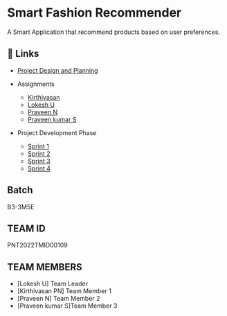 # Smart Fashion Recommender

A Smart Application that recommend products based on user preferences.

## 🔗 Links

- [Project Design and Planning](https://github.com/IBM-EPBL/IBM-Project-15386-1659598110/tree/main/Project%20Design%20%26%20Planning)

- Assignments
   - [Kirthivasan](https://github.com/IBM-EPBL/IBM-Project-15386-1659598110/tree/main/Assignments/Kirthivasan%20PN)
   - [Lokesh U](https://github.com/IBM-EPBL/IBM-Project-15386-1659598110/tree/main/Assignments/Lokesh%20U)
   - [Praveen N](https://github.com/IBM-EPBL/IBM-Project-15386-1659598110/tree/main/Assignments/Praveen%20N)
   - [Praveen kumar S](https://github.com/IBM-EPBL/IBM-Project-15386-1659598110/tree/main/Assignments/Praveen%20kumar%20S)

- Project Development Phase
   - [Sprint 1](https://github.com/IBM-EPBL/IBM-Project-15386-1659598110/tree/main/Project%20Development%20Phase/Sprint-1)
   - [Sprint 2](https://github.com/IBM-EPBL/IBM-Project-15386-1659598110/tree/main/Project%20Development%20Phase/Sprint-2)
   - [Sprint 3](https://github.com/IBM-EPBL/IBM-Project-15386-1659598110/tree/main/Project%20Development%20Phase/Sprint-3)
   - [Sprint 4](https://github.com/IBM-EPBL/IBM-Project-15386-1659598110/tree/main/Project%20Development%20Phase/Sprint-4)
   
 

## Batch

B3-3M5E

## TEAM ID 

PNT2022TMID00109

## TEAM MEMBERS

- [Lokesh U] Team Leader
- [Kirthivasan PN] Team Member 1 
- [Praveen N] Team Member 2
- [Praveen kumar S]Team Member 3 
